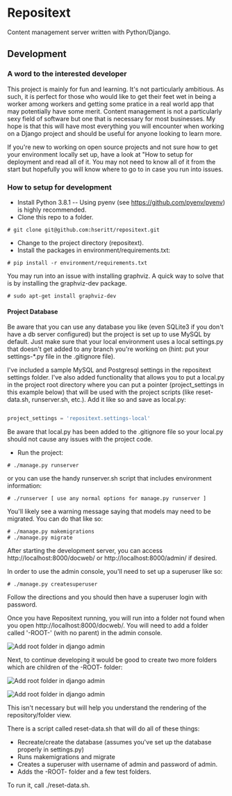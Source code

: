 # Repositext

Content management server written with Python/Django.

## Development

### A word to the interested developer

This project is mainly for fun and learning. It's not particularly ambitious. As such, it is perfect for those who would like to get their feet wet in being a worker among workers and getting some pratice in a real world app that may potentially have some merit. Content management is not a particularly sexy field of software but one that is necessary for most businesses. My hope is that this will have most everything you will encounter when working on a Django project and should be useful for anyone looking to learn more.

If you're new to working on open source projects and not sure how to get your environment locally set up, have a look at "How to setup for deployment and read all of it. You may not need to know all of it from the start but hopefully you will know where to go to in case you run into issues.

### How to setup for development

* Install Python 3.8.1 -- Using pyenv (see https://github.com/pyenv/pyenv) is highly recommended.
* Clone this repo to a folder.

```
# git clone git@github.com:hseritt/repositext.git
```

* Change to the project directory (repositext).
* Install the packages in environment/requirements.txt:

```
# pip install -r environment/requirements.txt
```

You may run into an issue with installing graphviz. A quick way to solve that is by installing the graphviz-dev package.

```
# sudo apt-get install graphviz-dev
```

#### Project Database

Be aware that you can use any database you like (even SQLite3 if you don't have a db server configured) but the project is set up to use MySQL by default. Just make sure that your local environment uses a local settings.py that doesn't get added to any branch you're working on (hint: put your settings-\*.py file in the .gitignore file).

I've included a sample MySQL and Postgresql settings in the repositext settings folder. I've also added functionality that allows you to put a local.py in the project root directory where you can put a pointer (project_settings in this example below) that will be used with the project scripts (like reset-data.sh, runserver.sh, etc.). Add it like so and save as local.py:

```python

project_settings = 'repositext.settings-local'

```

Be aware that local.py has been added to the .gitignore file so your local.py should not cause any issues with the project code.

* Run the project:

```
# ./manage.py runserver
```

or you can use the handy runserver.sh script that includes environment information:

```
# ./runserver [ use any normal options for manage.py runserver ]
```

You'll likely see a warning message saying that models may need to be migrated. You can do that like so:

```
# ./manage.py makemigrations
# ./manage.py migrate
```

After starting the development server, you can access http://localhost:8000/docweb/ or http://localhost:8000/admin/ if desired.

In order to use the admin console, you'll need to set up a superuser like so:

```
# ./manage.py createsuperuser
```

Follow the directions and you should then have a superuser login with password.

Once you have Repositext running, you will run into a folder not found when you open http://localhost:8000/docweb/. You will need to add a folder called '-ROOT-' (with no parent) in the admin console.

![Add root folder in django admin](docs/screenshots/add_root_folder.png)

Next, to continue developing it would be good to create two more folders which are children of the -ROOT- folder:

![Add root folder in django admin](docs/screenshots/add_test_folder1.png)

![Add root folder in django admin](docs/screenshots/add_test_folder1.png)

This isn't necessary but will help you understand the rendering of the repository/folder view.

There is a script called reset-data.sh that will do all of these things:

* Recreate/create the database (assumes you've set up the database properly in settings.py)
* Runs makemigrations and migrate
* Creates a superuser with username of admin and password of admin.
* Adds the -ROOT- folder and a few test folders.

To run it, call ./reset-data.sh.
